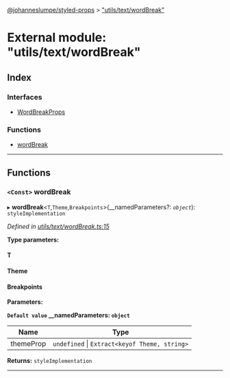 [@johanneslumpe/styled-props](../README.md) > ["utils/text/wordBreak"](../modules/_utils_text_wordbreak_.md)

# External module: "utils/text/wordBreak"

## Index

### Interfaces

* [WordBreakProps](../interfaces/_utils_text_wordbreak_.wordbreakprops.md)

### Functions

* [wordBreak](_utils_text_wordbreak_.md#wordbreak)

---

## Functions

<a id="wordbreak"></a>

### `<Const>` wordBreak

▸ **wordBreak**<`T`,`Theme`,`Breakpoints`>(__namedParameters?: *`object`*): `styleImplementation`

*Defined in [utils/text/wordBreak.ts:15](https://github.com/johanneslumpe/styled-props/blob/8e709f1/src/utils/text/wordBreak.ts#L15)*

**Type parameters:**

#### T 
#### Theme 
#### Breakpoints 
**Parameters:**

**`Default value` __namedParameters: `object`**

| Name | Type |
| ------ | ------ |
| themeProp | `undefined` \| `Extract<keyof Theme, string>` |

**Returns:** `styleImplementation`

___

